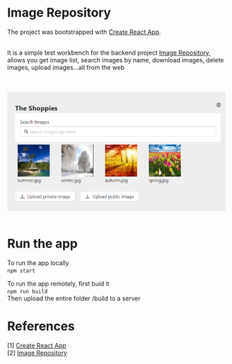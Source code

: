 # Image Repository
The project was bootstrapped with [Create React App](https://github.com/facebook/create-react-app). <br><br>

It is a simple test workbench for the backend project [Image Repository](https://github.com/zm2he/imgrepo), allows you get image list, search images by name, download images, delete images, upload images...all from the web<br>

<br><br><img src='./public/static/image/imgrepo-web.png' /><br><br>

# Run the app
To run the app locally<br>
```npm start```

To run the app remotely, first buid it<br>
```npm run build```<br>
Then upload the entire folder /build to a server

# References
[1] [Create React App](https://github.com/facebook/create-react-app)<br>
[2] [Image Repository](http://github.com/zm2he/imgrepo)<br>
